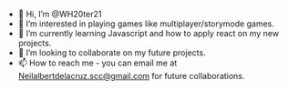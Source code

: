- 👋 Hi, I’m @WH20ter21
- 👀 I’m interested in playing games like multiplayer/storymode games.
- 🌱 I’m currently learning Javascript and how to apply react on my new projects.
- 💞️ I’m looking to collaborate on my future projects. 
- 📫 How to reach me - you can email me at Neilalbertdelacruz.scc@gmail.com for future collaborations.

<!---
WH20ter21/WH20ter21 is a ✨ special ✨ repository because its `README.md` (this file) appears on your GitHub profile.
You can click the Preview link to take a look at your changes.
--->
